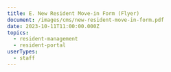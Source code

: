 ```yaml
---
title: E. New Resident Move-in Form (Flyer)
document: /images/cms/new-resident-move-in-form.pdf
date: 2023-10-11T11:00:00.000Z
topics:
  - resident-management
  - resident-portal
userTypes:
  - staff
---
```

